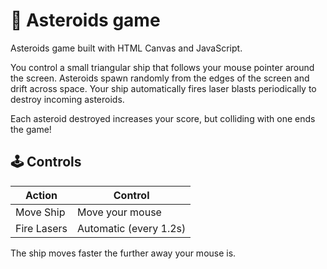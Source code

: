 # 🚀 Asteroids game

Asteroids game built with HTML Canvas and JavaScript.

You control a small triangular ship that follows your mouse pointer around the screen.
Asteroids spawn randomly from the edges of the screen and drift across space.
Your ship automatically fires laser blasts periodically to destroy incoming asteroids.

Each asteroid destroyed increases your score, but colliding with one ends the game!

## 🕹️ Controls

| Action      | Control  |
| --------- | ------------- |
| Move Ship | Move your mouse |
| Fire Lasers | Automatic (every 1.2s) |

The ship moves faster the further away your mouse is.
